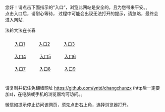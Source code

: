 您好！请点击下面指示的“入口”，浏览此网站是安全的，且为您带来平安。。 <br/>
点击入口后，请耐心等待， 过程中可能会出现无法打开的提示，请忽略，最终会进入网站. </br>

法轮大法在长春<br/>
<div style="padding:10px"><a style="margin:20px" target="_blank" href="https://du3y59imhexpa.cloudfront.net/2Qpsp?fxken" id="ccLink1" rel="nofollow">入口1</a> <a target="_blank" style="margin:20px" href="https://d3fj3sgm3hbvz5.cloudfront.net/2Qpsp?dapwh" id="ccLink2" rel="nofollow">入口2</a> <a style="margin:20px" target="_blank" href="https://d1ostixis0szmc.cloudfront.net/2Qpsp?cfezmqct" id="ccLink3" rel="nofollow">入口3</a></div>

<div style="padding:10px" ><a style="margin:20px" target="_blank" href="https://du3y59imhexpa.cloudfront.net/2Qpsp?fxken" id="ccLink4" rel="nofollow">入口4</a> <a style="margin:20px" href="https://d3fj3sgm3hbvz5.cloudfront.net/2Qpsp?dapwh" target="_blank" id="ccLink5" rel="nofollow">入口5</a> <a style="margin:20px" href="https://d1ostixis0szmc.cloudfront.net/2Qpsp?cfezmqct" target="_blank" id="ccLink6" rel="nofollow">入口6</a></div>

<div style="padding:10px"><a style="margin:20px" target="_blank" href="https://du3y59imhexpa.cloudfront.net/2Qpsp?fxken" id="ccLink7" rel="nofollow">入口7</a> <a style="margin:20px" href="https://d3fj3sgm3hbvz5.cloudfront.net/2Qpsp?dapwh" target="_blank" id="ccLink8" rel="nofollow">入口8</a> <a style="margin:20px" target="_blank" href="https://d1ostixis0szmc.cloudfront.net/2Qpsp?cfezmqct" id="ccLink9" rel="nofollow">入口9</a></div>

<br/>



请复制并记住免翻墙网址 https://github.com/yntd/changchunzx (http后一定要加s)，在电脑或手机的浏览器均可访问。。<br/>

微信如提示停止访问该网页，须先点击右上角，选择浏览器打开。

